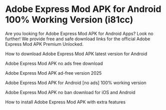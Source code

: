 # Adobe Express Mod APK for Android 100% Working Version (i81cc)

Are you looking for Adobe Express Mod APK for Android Apps? Look no further! We provide free and safe download links for the official Adobe Express Mod APK Premium Unlocked.

How to download Adobe Express Mod APK latest version for Android

Adobe Express Mod APK no ads free download

Adobe Express Mod APK ad-free version 2025

Adobe Express Mod APK for Android [no ads] 100% working version

Adobe Express Mod APK no ban download for iOS and Android

How to install Adobe Express Mod APK with extra features
